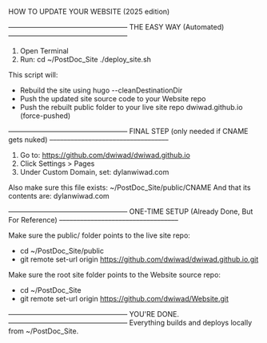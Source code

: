 HOW TO UPDATE YOUR WEBSITE (2025 edition)

––––––––––––––––––––––––––––––––––
THE EASY WAY (Automated)
––––––––––––––––––––––––––––––––––

1. Open Terminal
2. Run:
cd ~/PostDoc_Site
./deploy_site.sh

This script will:
* Rebuild the site using hugo --cleanDestinationDir
* Push the updated site source code to your Website repo
* Push the rebuilt public folder to your live site repo dwiwad.github.io (force-pushed)

––––––––––––––––––––––––––––––––––
FINAL STEP (only needed if CNAME gets nuked)
––––––––––––––––––––––––––––––––––

1. Go to: https://github.com/dwiwad/dwiwad.github.io
2. Click Settings > Pages
3. Under Custom Domain, set:
dylanwiwad.com

Also make sure this file exists:
~/PostDoc_Site/public/CNAME
And that its contents are:
dylanwiwad.com

––––––––––––––––––––––––––––––––––
ONE-TIME SETUP (Already Done, But For Reference)
––––––––––––––––––––––––––––––––––

Make sure the public/ folder points to the live site repo:
- cd ~/PostDoc_Site/public  
- git remote set-url origin https://github.com/dwiwad/dwiwad.github.io.git  

Make sure the root site folder points to the Website source repo:
- cd ~/PostDoc_Site  
- git remote set-url origin https://github.com/dwiwad/Website.git  

––––––––––––––––––––––––––––––––––
YOU'RE DONE.
––––––––––––––––––––––––––––––––––
Everything builds and deploys locally from ~/PostDoc_Site.